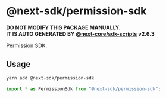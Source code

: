 # @next-sdk/permission-sdk

**DO NOT MODIFY THIS PACKAGE MANUALLY.**  
**IT IS AUTO GENERATED BY [@next-core/sdk-scripts] v2.6.3**

Permission SDK.

## Usage

```bash
yarn add @next-sdk/permission-sdk
```

```ts
import * as PermissionSdk from "@next-sdk/permission-sdk";
```

[@next-core/sdk-scripts]: https://github.com/easyops-cn/next-core/tree/master/packages/sdk-scripts
